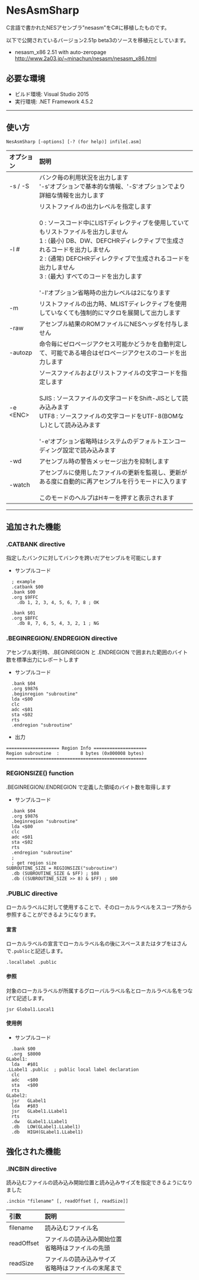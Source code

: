 # NesAsmSharp

C言語で書かれたNESアセンブラ"nesasm"をC#に移植したものです。

以下で公開されているバージョン2.51p beta3のソースを移植元としています。
* nesasm_x86 2.51 with auto-zeropage
http://www.2a03.jp/~minachun/nesasm/nesasm_x86.html

## 必要な環境
* ビルド環境: Visual Studio 2015
* 実行環境: .NET Framework 4.5.2

---

## 使い方

`NesAsmSharp [-options] [-? (for help)] infile[.asm]`

| オプション | 説明 |
|:----------|:-----|
| -s / -S   | バンク毎の利用状況を出力します <br> '-s'オプションで基本的な情報、'-S'オプションでより詳細な情報を出力します |
| -l #      | リストファイルの出力レベルを指定します <br> <br> 0 : ソースコード中にLISTディレクティブを使用していてもリストファイルを出力しません <br> 1 : (最小) DB、DW、DEFCHRディレクティブで生成されるコードを出力しません <br> 2 : (通常) DEFCHRディレクティブで生成されるコードを出力しません　<br> 3 : (最大) すべてのコードを出力します <br> <br> '-l'オプション省略時の出力レベルは2になります |
| -m | リストファイルの出力時、MLISTディレクティブを使用していなくても強制的にマクロを展開して出力します |
| -raw | アセンブル結果のROMファイルにNESヘッダを付与しません |
| -autozp | 命令毎にゼロページアクセス可能かどうかを自動判定して、可能である場合はゼロページアクセスのコードを出力します |
| -e &lt;ENC&gt; | ソースファイルおよびリストファイルの文字コードを指定します <br> <br> SJIS : ソースファイルの文字コードをShift-JISとして読み込みます <br> UTF8 : ソースファイルの文字コードをUTF-8(BOMなし)として読み込みます <br> <br> '-e'オプション省略時はシステムのデフォルトエンコーディング設定で読み込みます |
| -wd | アセンブル時の警告メッセージ出力を抑制します |
| -watch | アセンブルに使用したファイルの更新を監視し、更新がある度に自動的に再アセンブルを行うモードに入ります <br> <br> このモードのヘルプはHキーを押すと表示されます |

---

## 追加された機能

### .CATBANK directive

指定したバンクに対してバンクを跨いだアセンブルを可能にします

* サンプルコード
```
  ; example
  .catbank $00
  .bank $00
  .org $9FFC
	.db 1, 2, 3, 4, 5, 6, 7, 8 ; OK

  .bank $01
  .org $BFFC
	.db 8, 7, 6, 5, 4, 3, 2, 1 ; NG
```

### .BEGINREGION/.ENDREGION directive

アセンブル実行時、.BEGINREGION と .ENDREGION で囲まれた範囲のバイト数を標準出力にレポートします

* サンプルコード
```
  .bank $04
  .org $9876
  .beginregion "subroutine"
  lda <$00
  clc
  adc <$01
  sta <$02
  rts
  .endregion "subroutine"
```
* 出力
```
==================== Region Info ====================
Region subroutine  :        8 bytes (0x000008 bytes)
=====================================================
```

### REGIONSIZE() function

.BEGINREGION/.ENDREGION で定義した領域のバイト数を取得します

* サンプルコード
```
  .bank $04
  .org $9876
  .beginregion "subroutine"
  lda <$00
  clc
  adc <$01
  sta <$02
  rts
  .endregion "subroutine"
  ;
  ; get region size
SUBROUTINE_SIZE = REGIONSIZE("subroutine")
  .db (SUBROUTINE_SIZE & $FF) ; $08
  .db ((SUBROUTINE_SIZE >> 8) & $FF) ; $00
```

### .PUBLIC directive

ローカルラベルに対して使用することで、そのローカルラベルをスコープ外から参照することができるようになります。

#### 宣言

ローカルラベルの宣言でローカルラベル名の後にスペースまたはタブをはさんで`.public`と記述します。

`.locallabel .public`

#### 参照

対象のローカルラベルが所属するグローバルラベル名とローカルラベル名をつなげて記述します。

`jsr Global1.Local1`

#### 使用例

* サンプルコード
```
  .bank	$00
  .org	$8000
GLabel1:
  lda	#$01
.LLabel1 .public  ; public local label declaration
  clc
  adc	<$00
  sta	<$00
  rts
GLabel2:
  jsr	GLabel1
  lda	#$03
  jsr	GLabel1.LLabel1
  rts
  .dw	GLabel1.LLabel1
  .db	LOW(GLabel1.LLabel1)
  .db	HIGH(GLabel1.LLabel1)
```

## 強化された機能

### .INCBIN directive

読み込むファイルの読み込み開始位置と読み込みサイズを指定できるようになりました

`.incbin "filename" [, readOffset [, readSize]]`

| 引数 | 説明 |
|:-----|:-----|
| filename | 読み込むファイル名 |
| readOffset | ファイルの読み込み開始位置 <br> 省略時はファイルの先頭 |
| readSize | ファイルの読み込みサイズ <br> 省略時はファイルの末尾まで |
